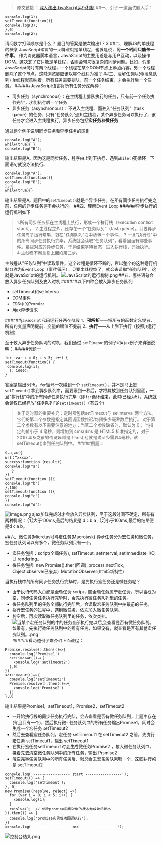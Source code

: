 > 原文链接： [深入浅出JavaScript运行机制](https://segmentfault.com/a/1190000016834449)
##一、引子
一道面试题入手：
```
console.log(1);
setTimeout(function(){
console.log(3);
},0);
console.log(2);
```
请问数字打印顺序是什么？
题目的答案是依次输出1 2 3
##二、理解JS的单线程的概念
JavaScript语言的一大特点就是单线程，也就是说，**同一个时间只能做一件事**。
作为浏览器脚本语言，JavaScript的主要用途是与用户互动，以及操作DOM。这决定了它只能是单线程，否则会带来很复杂的同步问题。比如，假定JavaScript同时有两个线程，一个线程在某个DOM节点上添加内容，另一个线程删除了这个节点，这时浏览器应该以哪个线程为准？
##三、理解任务队列(消息队列)
单线程就意味着，所有任务需要排队，前一个任务结束，才会执行后一个任务。
######JavaScript语言将所有任务分成两种：
- 同步任务（synchronous）：在主线程上排队执行的任务，只有前一个任务执行完毕，才能执行后一个任务
- 异步任务（asynchronous）：不进入主线程、而进入"任务队列"（task queue）的任务，只有"任务队列"通知主线程，某个异步任务可以执行了，该任务才会进入主线程执行。异步任务包括**宏任务**和**微任务**

通过两个例子说明同步任务和异步任务的区别
```
console.log("A");
while(true){ }
console.log("B");
```
输出结果是A。因为这是同步任务，程序由上到下执行，遇到`while()`死循环，下面语句就没办法执行。
```
console.log("A");
setTimeout(function(){
console.log("B");
},0);
while(true){}
```
输出结果是A。题目中的`setTimeout()`就是个异步任务。在所有同步任务执行完之前，任何的异步任务是不会执行的。
##四、理解Event Loop
######异步执行的运行机制如下
> 1.所有同步任务都在主线程上执行，形成一个执行栈（execution context stack）。
2.主线程之外，还存在一个"任务队列"（task queue）。只要异步任务有了运行结果，就在"任务队列"之中放置一个事件。
3.一旦"执行栈"中的所有同步任务执行完毕，系统就会读取"任务队列"，看看里面有哪些事件。那些对应的异步任务，于是结束等待状态，进入执行栈，开始执行。
 4.主线程不断重复上面的第三步。

主线程从"任务队列"中读取事件，这个过程是循环不断的，所以整个的这种运行机制又称为Event Loop（事件循环）。只要主线程空了，就会去读取"任务队列"，这就是JavaScript的运行机制。
![JavaScript的运行机制.png](https://upload-images.jianshu.io/upload_images/12877063-8621ac2a15aacf07.png?imageMogr2/auto-orient/strip%7CimageView2/2/w/1240)
##五、哪些语句会放入异步任务队列及放入时机
######以下四种会放入异步任务队列
- setTimeout和setlnterval
- DOM事件
- ES6中的Promise
- Ajax异步请求

######javascript 代码运行分两个阶段
1、**预解析**——把所有的函数定义提前，所有的变量声明提前，变量的赋值不提前
2、**执行**——从上到下执行（按照js运行机制）

至于放入异步任务队列的时机，我们通过 `setTimeout`的例子和`Ajax`例子来详细说明：
#####例题一
```
for (var i = 0; i < 5; i++) {
setTimeout(function() {  
 console.log(i);  
  }, 1000);
}
```
答案是输出5个5。`for`循环一次碰到一个 `setTimeout()`，并不是马上把`setTimeout()`拿到异步队列中，而要等到一秒后，才将其放到任务队列里面，一旦"执行栈"中的所有同步任务执行完毕（即`for`循环结束，此时i已经为5），系统就会读取已经存放"任务队列"的`setTimeout()`（有五个）
> 关于定时器的重要补充：定时器包括setTimeout与 setInterval 两个方法。
它们的第二个参数是指定其回调函数推迟/每隔多少毫秒数后执行。
对于第二个参数有以下需要注意的地方：当第二个参数缺省时，默认为 0；
当指定的值小于 4 毫秒，则增加到 4ms(4ms 是 HTML5 标准指定的，对于 2010 年及之前的浏览器则是 10ms);也就是说至少需要4毫秒，该setTimeout()拿到任务队列中。
#####例题二
```
$.ajax({
url：“xxxxx",
success:function (result){
console.log("a")
   }
})
setTimeout(function (){
console.log("b")
},100)
setTimeout(function (){
console.log("c")
})
console.log("d");
```
![image.png](https://upload-images.jianshu.io/upload_images/12877063-11cd9d4ebadda3ae.png?imageMogr2/auto-orient/strip%7CimageView2/2/w/1240)
ajax加载完成时才会放入异步队列，至于这段时间不确定，所有有两种情况：
①大于100ms,最后的结果是 d c b a ;
②小于100ms,最后的结果便是d c a b。

##六、微任务(Microtask)与宏任务(Macrotask)
异步任务分为宏任务和微任务，宏任务队列可以有多个，微任务队列只有一个。
- 宏任务包括：script(全局任务), setTimeout, setInterval, setImmediate, I/O, UI rendering。
- 微任务包括: new Promise().then(回调), process.nextTick, Object.observe(已废弃), MutationObserver(html5新特性)

当执行栈中的所有同步任务执行完毕时，是先执行宏任务还是微任务呢？
- 由于执行代码入口都是全局任务 script，而全局任务属于宏任务，所以当栈为空，同步任务任务执行完毕时，会先执行微任务队列里的任务。
- 微任务队列里的任务全部执行完毕后，会读取宏任务队列中拍最前的任务。
- 执行宏任务的过程中，遇到微任务，依次加入微任务队列。
- 栈空后，再次读取微任务队列里的任务，依次类推。
![当某个宏任务队列的中的任务全部执行完以后,会查看是否有微任务队列。如果有，先执行微任务队列中的所有任务，如果没有，就查看是否有其他宏任务队列。.png](https://upload-images.jianshu.io/upload_images/12877063-7346d51306b0d6d8.png?imageMogr2/auto-orient/strip%7CimageView2/2/w/1240)
######看两道例子来介绍上面流程：
```
Promise.resolve().then(()=>{
  console.log('Promise1')  
  setTimeout(()=>{
    console.log('setTimeout2')
  },0)
})
setTimeout(()=>{
  console.log('setTimeout1')
  Promise.resolve().then(()=>{
    console.log('Promise2')    
  })
},0)
```
输出结果是Promise1，setTimeout1，Promise2，setTimeout2
- 一开始执行栈的同步任务执行完毕，会去查看是否有微任务队列，上题中存在(有且只有一个)，然后执行微- 任务队列中的所有任务输出Promise1，同时会生成一个宏任务 setTimeout2
- 然后去查看宏任务队列，宏任务 setTimeout1 在 setTimeout2 之前，先执行宏任务 setTimeout1，输出 setTimeout1
- 在执行宏任务setTimeout1时会生成微任务Promise2 ，放入微任务队列中，接着先去清空微任务队列中的所有任务，输出 Promise2
- 清空完微任务队列中的所有任务后，就又会去宏任务队列取一个，这回执行的是 setTimeout2

```
console.log('----------------- start -----------------');
setTimeout(() => {
  console.log('setTimeout');
}, 0)
new Promise((resolve, reject) =>{
  for (var i = 0; i < 5; i++) {
    console.log(i);
  }
  resolve();  // 修改promise实例对象的状态为成功的状态
}).then(() => {
  console.log('promise实例成功回调执行');
})
console.log('----------------- end -----------------');
```
![控制台结果.png](https://upload-images.jianshu.io/upload_images/12877063-97bf717f5bd0da6b.png?imageMogr2/auto-orient/strip%7CimageView2/2/w/1240)
